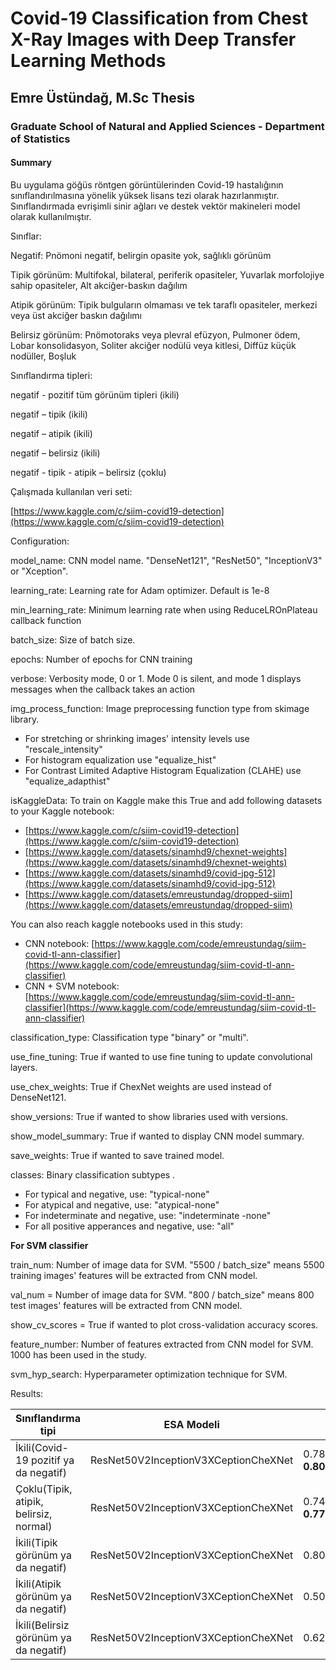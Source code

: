 # Covid-19 Classification from Chest X-Ray Images with Deep Transfer Learning Methods

## Emre Üstündağ, M.Sc Thesis

### Graduate School of Natural and Applied Sciences - Department of Statistics

#### Summary

Bu uygulama göğüs röntgen görüntülerinden Covid-19 hastalığının sınıflandırılmasına yönelik yüksek lisans tezi olarak hazırlanmıştır. Sınıflandırmada evrişimli sinir ağları ve destek vektör makineleri model olarak kullanılmıştır.

Sınıflar:

Negatif: Pnömoni negatif, belirgin opasite yok, sağlıklı görünüm

Tipik görünüm: Multifokal, bilateral, periferik opasiteler, Yuvarlak morfolojiye sahip opasiteler, Alt akciğer-baskın dağılım

Atipik görünüm: Tipik bulguların olmaması ve tek taraflı opasiteler, merkezi veya üst akciğer baskın dağılımı

Belirsiz görünüm: Pnömotoraks veya plevral efüzyon, Pulmoner ödem, Lobar konsolidasyon, Soliter akciğer nodülü veya kitlesi, Diffüz küçük nodüller, Boşluk

Sınıflandırma tipleri:

negatif - pozitif tüm görünüm tipleri (ikili)

negatif – tipik (ikili)

negatif – atipik (ikili)

negatif – belirsiz (ikili)

negatif - tipik - atipik – belirsiz (çoklu)

Çalışmada kullanılan veri seti:

[https://www.kaggle.com/c/siim-covid19-detection](https://www.kaggle.com/c/siim-covid19-detection)

Configuration:

model\_name: CNN model name. &quot;DenseNet121&quot;, &quot;ResNet50&quot;, &quot;InceptionV3&quot; or &quot;Xception&quot;.

learning\_rate: Learning rate for Adam optimizer. Default is 1e-8

min\_learning\_rate: Minimum learning rate when using ReduceLROnPlateau callback function

batch\_size: Size of batch size.

epochs: Number of epochs for CNN training

verbose: Verbosity mode, 0 or 1. Mode 0 is silent, and mode 1 displays messages when the callback takes an action

img\_process\_function: Image preprocessing function type from skimage library.

- For stretching or shrinking images&#39; intensity levels use &quot;rescale\_intensity&quot;
- For histogram equalization use &quot;equalize\_hist&quot;
- For Contrast Limited Adaptive Histogram Equalization (CLAHE) use &quot;equalize\_adapthist&quot;

isKaggleData: To train on Kaggle make this True and add following datasets to your Kaggle notebook:

- [https://www.kaggle.com/c/siim-covid19-detection](https://www.kaggle.com/c/siim-covid19-detection)
- [https://www.kaggle.com/datasets/sinamhd9/chexnet-weights](https://www.kaggle.com/datasets/sinamhd9/chexnet-weights)
- [https://www.kaggle.com/datasets/sinamhd9/covid-jpg-512](https://www.kaggle.com/datasets/sinamhd9/covid-jpg-512)
- [https://www.kaggle.com/datasets/emreustundag/dropped-siim](https://www.kaggle.com/datasets/emreustundag/dropped-siim)

You can also reach kaggle notebooks used in this study:

- CNN notebook: [https://www.kaggle.com/code/emreustundag/siim-covid-tl-ann-classifier](https://www.kaggle.com/code/emreustundag/siim-covid-tl-ann-classifier)
- CNN + SVM notebook: [https://www.kaggle.com/code/emreustundag/siim-covid-tl-ann-classifier](https://www.kaggle.com/code/emreustundag/siim-covid-tl-ann-classifier)

classification\_type: Classification type &quot;binary&quot; or &quot;multi&quot;.

use\_fine\_tuning: True if wanted to use fine tuning to update convolutional layers.

use\_chex\_weights: True if ChexNet weights are used instead of DenseNet121.

show\_versions: True if wanted to show libraries used with versions.

show\_model\_summary: True if wanted to display CNN model summary.

save\_weights: True if wanted to save trained model.

classes: Binary classification subtypes .

- For typical and negative, use: &quot;typical-none&quot;
- For atypical and negative, use: &quot;atypical-none&quot;
- For indeterminate and negative, use: &quot;indeterminate -none&quot;
- For all positive apperances and negative, use: &quot;all&quot;

**For SVM classifier**

train\_num: Number of image data for SVM. &quot;5500 / batch\_size&quot; means 5500 training images&#39; features will be extracted from CNN model.

val\_num = Number of image data for SVM. &quot;800 / batch\_size&quot; means 800 test images&#39; features will be extracted from CNN model.

show\_cv\_scores = True if wanted to plot cross-validation accuracy scores.

feature\_number: Number of features extracted from CNN model for SVM. 1000 has been used in the study.

svm\_hyp\_search: Hyperparameter optimization technique for SVM.

Results:

| **Sınıflandırma tipi** | **ESA Modeli** | **ESA** | **ESA + DVM** |
| --- | --- | --- | --- |
| İkili(Covid-19 pozitif ya da negatif) | ResNet50V2InceptionV3XCeptionCheXNet | 0.7850.7960.800 **0.807** | 0.7180.7990.7220.794 |
| Çoklu(Tipik, atipik, belirsiz, normal) | ResNet50V2InceptionV3XCeptionCheXNet | 0.7470.7500.744 **0.771** | 0.6750.7260.6990.716 |
| İkili(Tipik görünüm ya da negatif) | ResNet50V2InceptionV3XCeptionCheXNet | 0.8080.8350.8330.846 | 0.779 **0.856** 0.8400.832 |
| İkili(Atipik görünüm ya da negatif) | ResNet50V2InceptionV3XCeptionCheXNet | 0.5000.5800.5310.645 | 0.5000.6360.582 **0.683** |
| İkili(Belirsiz görünüm ya da negatif) | ResNet50V2InceptionV3XCeptionCheXNet | 0.6240.6860.5340.698 | 0.6200.6600.689 **0.752** |

